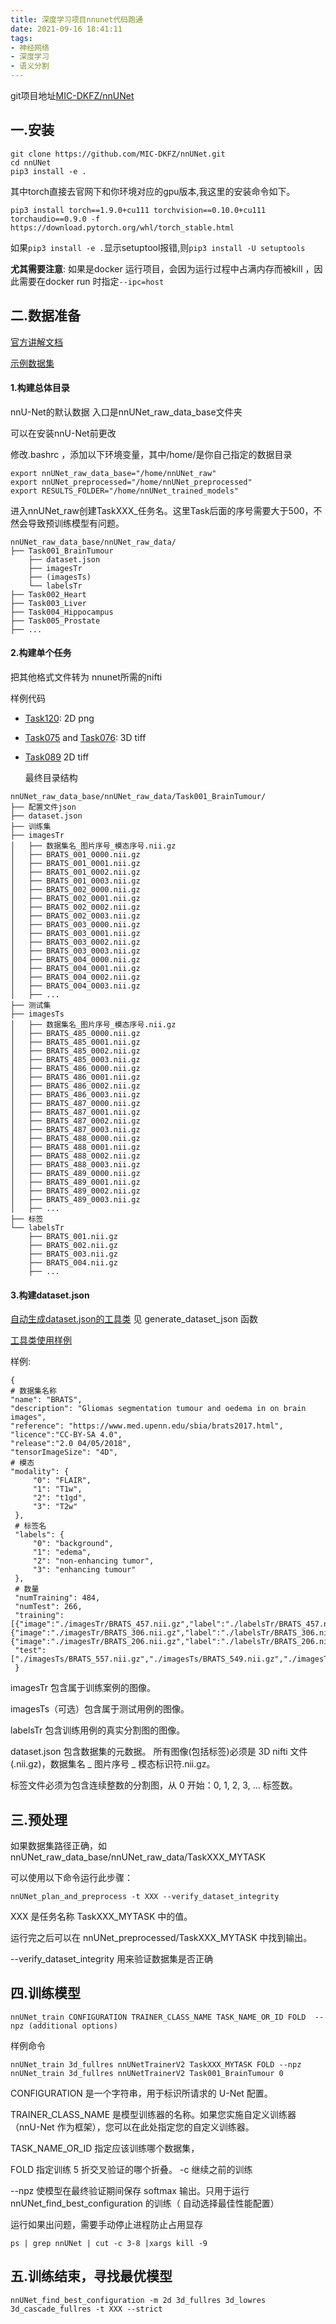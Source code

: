 ```yaml
---
title: 深度学习项目nnunet代码跑通
date: 2021-09-16 18:41:11
tags:
- 神经网络
- 深度学习
- 语义分割
---
```


git项目地址[MIC-DKFZ/nnUNet](https://github.com/MIC-DKFZ/nnUNet#how-to-run-nnu-net-on-a-new-dataset)

## 一.安装

```
git clone https://github.com/MIC-DKFZ/nnUNet.git
cd nnUNet
pip3 install -e .
```

其中torch直接去官网下和你环境对应的gpu版本,我这里的安装命令如下。

```
pip3 install torch==1.9.0+cu111 torchvision==0.10.0+cu111 torchaudio==0.9.0 -f https://download.pytorch.org/whl/torch_stable.html
```

如果`pip3 install -e .`显示setuptool报错,则`pip3 install -U setuptools`

**尤其需要注意**: 如果是docker 运行项目，会因为运行过程中占满内存而被kill ，因此需要在docker run 时指定`--ipc=host`



## 二.数据准备

[官方讲解文档](https://github.com/MIC-DKFZ/nnUNet/blob/master/documentation/dataset_conversion.md)

[示例数据集](https://drive.google.com/drive/folders/1HqEgzS8BV2c7xYNrZdEAnrHk7osJJ--2)

#### 1.构建总体目录

nnU-Net的默认数据 入口是nnUNet_raw_data_base文件夹

可以在安装nnU-Net前更改

修改.bashrc ，添加以下环境变量，其中/home/是你自己指定的数据目录

```
export nnUNet_raw_data_base="/home/nnUNet_raw"
export nnUNet_preprocessed="/home/nnUNet_preprocessed"
export RESULTS_FOLDER="/home/nnUNet_trained_models"
```

进入nnUNet_raw创建TaskXXX_任务名。这里Task后面的序号需要大于500，不然会导致预训练模型有问题。

```
nnUNet_raw_data_base/nnUNet_raw_data/
├── Task001_BrainTumour
    ├── dataset.json
    ├── imagesTr
    ├── (imagesTs)
    └── labelsTr
├── Task002_Heart
├── Task003_Liver
├── Task004_Hippocampus
├── Task005_Prostate
├── ...
```



#### 2.构建单个任务

把其他格式文件转为 nnunet所需的nifti 

样例代码

- [Task120](https://github.com/MIC-DKFZ/nnUNet/blob/master/nnunet/dataset_conversion/Task120_Massachusetts_RoadSegm.py): 2D png 

- [Task075](https://github.com/MIC-DKFZ/nnUNet/blob/master/nnunet/dataset_conversion/Task075_Fluo_C3DH_A549_ManAndSim.py) and [Task076](https://github.com/MIC-DKFZ/nnUNet/blob/master/nnunet/dataset_conversion/Task076_Fluo_N3DH_SIM.py): 3D tiff

- [Task089](https://github.com/MIC-DKFZ/nnUNet/blob/master/nnunet/dataset_conversion/Task089_Fluo-N2DH-SIM.py) 2D tiff

  最终目录结构

```
nnUNet_raw_data_base/nnUNet_raw_data/Task001_BrainTumour/
├── 配置文件json
├── dataset.json
├── 训练集
├── imagesTr
│   ├── 数据集名_图片序号_模态序号.nii.gz
│   ├── BRATS_001_0000.nii.gz
│   ├── BRATS_001_0001.nii.gz
│   ├── BRATS_001_0002.nii.gz
│   ├── BRATS_001_0003.nii.gz
│   ├── BRATS_002_0000.nii.gz
│   ├── BRATS_002_0001.nii.gz
│   ├── BRATS_002_0002.nii.gz
│   ├── BRATS_002_0003.nii.gz
│   ├── BRATS_003_0000.nii.gz
│   ├── BRATS_003_0001.nii.gz
│   ├── BRATS_003_0002.nii.gz
│   ├── BRATS_003_0003.nii.gz
│   ├── BRATS_004_0000.nii.gz
│   ├── BRATS_004_0001.nii.gz
│   ├── BRATS_004_0002.nii.gz
│   ├── BRATS_004_0003.nii.gz
│   ├── ...
├── 测试集
├── imagesTs
│   ├── 数据集名_图片序号_模态序号.nii.gz
│   ├── BRATS_485_0000.nii.gz
│   ├── BRATS_485_0001.nii.gz
│   ├── BRATS_485_0002.nii.gz
│   ├── BRATS_485_0003.nii.gz
│   ├── BRATS_486_0000.nii.gz
│   ├── BRATS_486_0001.nii.gz
│   ├── BRATS_486_0002.nii.gz
│   ├── BRATS_486_0003.nii.gz
│   ├── BRATS_487_0000.nii.gz
│   ├── BRATS_487_0001.nii.gz
│   ├── BRATS_487_0002.nii.gz
│   ├── BRATS_487_0003.nii.gz
│   ├── BRATS_488_0000.nii.gz
│   ├── BRATS_488_0001.nii.gz
│   ├── BRATS_488_0002.nii.gz
│   ├── BRATS_488_0003.nii.gz
│   ├── BRATS_489_0000.nii.gz
│   ├── BRATS_489_0001.nii.gz
│   ├── BRATS_489_0002.nii.gz
│   ├── BRATS_489_0003.nii.gz
│   ├── ...
├── 标签
└── labelsTr
    ├── BRATS_001.nii.gz
    ├── BRATS_002.nii.gz
    ├── BRATS_003.nii.gz
    ├── BRATS_004.nii.gz
    ├── ...

```

#### 3.构建dataset.json

[自动生成dataset.json的工具类](https://github.com/MIC-DKFZ/nnUNet/blob/master/nnunet/dataset_conversion/utils.py) 见 generate_dataset_json 函数

[工具类使用样例](https://github.com/MIC-DKFZ/nnUNet/blob/master/nnunet/dataset_conversion/Task120_Massachusetts_RoadSegm.py)

样例:

```
{ 
# 数据集名称
"name": "BRATS", 
"description": "Gliomas segmentation tumour and oedema in on brain images",
"reference": "https://www.med.upenn.edu/sbia/brats2017.html",
"licence":"CC-BY-SA 4.0",
"release":"2.0 04/05/2018",
"tensorImageSize": "4D",
# 模态
"modality": { 
	 "0": "FLAIR", 
	 "1": "T1w", 
	 "2": "t1gd",
	 "3": "T2w"
 },  
 # 标签名
 "labels": { 
	 "0": "background", 
	 "1": "edema",
	 "2": "non-enhancing tumor",
	 "3": "enhancing tumour"
 }, 
 # 数量
 "numTraining": 484, 
 "numTest": 266,
 "training":[{"image":"./imagesTr/BRATS_457.nii.gz","label":"./labelsTr/BRATS_457.nii.gz"},{"image":"./imagesTr/BRATS_306.nii.gz","label":"./labelsTr/BRATS_306.nii.gz"},{"image":"./imagesTr/BRATS_206.nii.gz","label":"./labelsTr/BRATS_206.nii.gz"}...],
 "test":["./imagesTs/BRATS_557.nii.gz","./imagesTs/BRATS_549.nii.gz","./imagesTs/BRATS_683.nii.gz"...]
 }
```

imagesTr  包含属于训练案例的图像。

imagesTs（可选）包含属于测试用例的图像。

labelsTr     包含训练用例的真实分割图的图像。 

dataset.json 包含数据集的元数据。
所有图像(包括标签)必须是 3D nifti 文件 (.nii.gz)，数据集名 _ 图片序号 _ 模态标识符.nii.gz。

标签文件必须为包含连续整数的分割图，从 0 开始：0, 1, 2, 3, ... 标签数。



## 三.预处理

如果数据集路径正确，如nnUNet_raw_data_base/nnUNet_raw_data/TaskXXX_MYTASK

可以使用以下命令运行此步骤：

```
nnUNet_plan_and_preprocess -t XXX --verify_dataset_integrity
```

XXX 是任务名称 TaskXXX_MYTASK 中的值。

运行完之后可以在 nnUNet_preprocessed/TaskXXX_MYTASK 中找到输出。 

--verify_dataset_integrity 用来验证数据集是否正确



## 四.训练模型

```
nnUNet_train CONFIGURATION TRAINER_CLASS_NAME TASK_NAME_OR_ID FOLD  --npz (additional options)
```

样例命令

```
nnUNet_train 3d_fullres nnUNetTrainerV2 TaskXXX_MYTASK FOLD --npz
nnUNet_train 3d_fullres nnUNetTrainerV2 Task001_BrainTumour 0 
```

CONFIGURATION 是一个字符串，用于标识所请求的 U-Net 配置。 

TRAINER_CLASS_NAME 是模型训练器的名称。如果您实施自定义训练器（nnU-Net 作为框架），您可以在此处指定您的自定义训练器。

TASK_NAME_OR_ID 指定应该训练哪个数据集，

FOLD 指定训练 5 折交叉验证的哪个折叠。
-c 继续之前的训练

--npz 使模型在最终验证期间保存 softmax 输出。只用于运行 nnUNet_find_best_configuration 的训练（ 自动选择最佳性能配置）



运行如果出问题，需要手动停止进程防止占用显存

```
ps | grep nnUNet | cut -c 3-8 |xargs kill -9
```



## 五.训练结束，寻找最优模型

```
nnUNet_find_best_configuration -m 2d 3d_fullres 3d_lowres 3d_cascade_fullres -t XXX --strict
```


